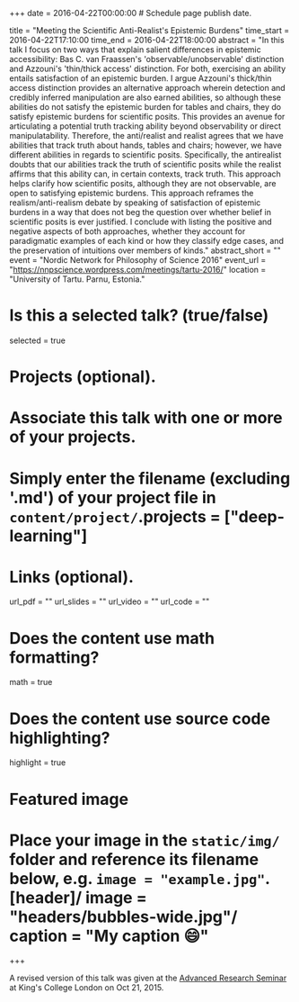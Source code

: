 +++
date = 2016-04-22T00:00:00  # Schedule page publish date.

title = "Meeting the Scientific Anti-Realist's Epistemic Burdens"
time_start = 2016-04-22T17:10:00
time_end = 2016-04-22T18:00:00
abstract = "In this talk I focus on two ways that explain salient differences in epistemic accessibility: Bas C. van Fraassen's 'observable/unobservable' distinction and Azzouni's 'thin/thick access' distinction. For both, exercising an ability entails satisfaction of an epistemic burden. I argue Azzouni's thick/thin access distinction provides an alternative approach wherein detection and credibly inferred manipulation are also earned abilities, so although these abilities do not satisfy the epistemic burden for tables and chairs, they do satisfy epistemic burdens for scientific posits. This provides an avenue for articulating a potential truth tracking ability beyond observability or direct manipulatability. Therefore, the anti/realist and realist agrees that we have abilities that track truth about hands, tables and chairs; however, we have different abilities in regards to scientific posits. Specifically, the antirealist doubts that our abilities track the truth of scientific posits while the realist affirms that this ability can, in certain contexts, track truth. This approach helps clarify how scientific posits, although they are not observable, are open to satisfying epistemic burdens. This approach reframes the realism/anti-realism debate by speaking of satisfaction of epistemic burdens in a way that does not beg the question over whether belief in scientific posits is ever justified. I conclude with listing the positive and negative aspects of both approaches, whether they account for paradigmatic examples of each kind or how they classify edge cases, and the preservation of intuitions over members of kinds."
abstract_short = ""
event = "Nordic Network for Philosophy of Science 2016"
event_url = "https://nnpscience.wordpress.com/meetings/tartu-2016/"
location = "University of Tartu. Parnu, Estonia."

# Is this a selected talk? (true/false)
selected = true

# Projects (optional).
#   Associate this talk with one or more of your projects.
#   Simply enter the filename (excluding '.md') of your project file in `content/project/`.projects = ["deep-learning"]

# Links (optional).
url_pdf = ""
url_slides = ""
url_video = ""
url_code = ""

# Does the content use math formatting?
math = true

# Does the content use source code highlighting?
highlight = true

# Featured image
# Place your image in the `static/img/` folder and reference its filename below, e.g. `image = "example.jpg"`.[header]/ image = "headers/bubbles-wide.jpg"/ caption = "My caption :smile:"

+++

A revised version of this talk was given at the <a href="https://www.kcl.ac.uk/artshums/depts/philosophy/research/seminars/seminars/firstyear.aspx">Advanced Research Seminar</a> at King's College London on Oct 21, 2015.